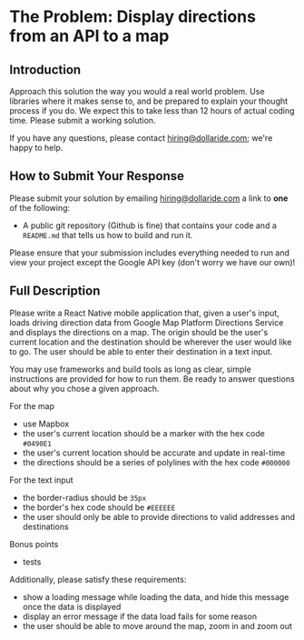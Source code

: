 # The Problem: Display directions from an API to a map

## Introduction

Approach this solution the way you would a real world problem. Use libraries where it makes sense to, and be prepared 
to explain your thought process if you do. We expect this to take less than 12 hours of actual coding time. Please submit
a working solution.

If you have any questions, please contact [hiring@dollaride.com](mailto:hiring@dollaride.com); we're happy to help. 

## How to Submit Your Response

Please submit your solution by emailing [hiring@dollaride.com](mailto:hiring@dollaride.com) a link to **one** of the following:
- A public git repository (Github is fine) that contains your code and a `README.md` that tells us how to build and run it. 

Please ensure that your submission includes everything needed to run and view your project except the Google API key (don't worry we have our own)!

## Full Description

Please write a React Native mobile application that, given a user's input, loads driving direction data from Google Map Platform 
Directions Service and displays the directions on a map. The origin should be the user's current location and the destination 
should be wherever the user would like to go. The user should be able to enter their destination in a text input.  

You may use frameworks and build tools as long as clear, simple instructions are provided for how to run them. Be ready 
to answer questions about why you chose a given approach.

For the map
- use Mapbox 
- the user's current location should be a marker with the hex code `#0490E1`
- the user's current location should be accurate and update in real-time
- the directions should be a series of polylines with the hex code `#000000`

For the text input
- the border-radius should be `35px`
- the border's hex code should be `#EEEEEE`
- the user should only be able to provide directions to valid addresses and destinations  

Bonus points
- tests

Additionally, please satisfy these requirements:

- show a loading message while loading the data, and hide this message once the data is displayed
- display an error message if the data load fails for some reason
- the user should be able to move around the map, zoom in and zoom out
